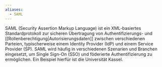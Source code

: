 ```yaml
---
aliases:
  - SAML
---
```

SAML (Security Assertion Markup Language) ist ein XML-basiertes Standardprotokoll zur sicheren Übertragung von Authentifizierungs- und [[Rollenberechtigung|Autorisierungsdaten]] zwischen verschiedenen Parteien, typischerweise einem Identity Provider (IdP) und einem Service Provider (SP). 
SAML wird häufig in verschiedenen Szenarien und Branchen eingesetzt, um Single Sign-On (SSO) und föderierte Authentifizierung zu ermöglichen. Ein Beispiel hierfür ist die Universität Kassel.